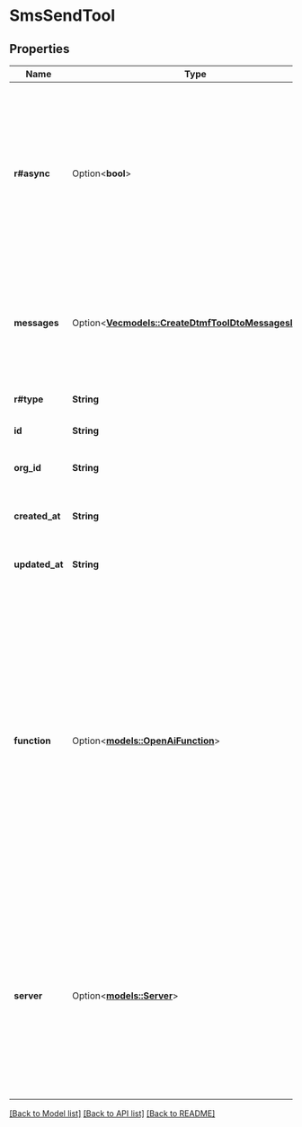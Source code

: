 # SmsSendTool

## Properties

Name | Type | Description | Notes
------------ | ------------- | ------------- | -------------
**r#async** | Option<**bool**> | This determines if the tool is async.  If async, the assistant will move forward without waiting for your server to respond. This is useful if you just want to trigger something on your server.  If sync, the assistant will wait for your server to respond. This is useful if want assistant to respond with the result from your server.  Defaults to synchronous (`false`). | [optional]
**messages** | Option<[**Vec<models::CreateDtmfToolDtoMessagesInner>**](CreateDtmfToolDTO_messages_inner.md)> | These are the messages that will be spoken to the user as the tool is running.  For some tools, this is auto-filled based on special fields like `tool.destinations`. For others like the function tool, these can be custom configured. | [optional]
**r#type** | **String** | The type of tool. \"sms\" for Twilio SMS sending tool. | 
**id** | **String** | This is the unique identifier for the tool. | 
**org_id** | **String** | This is the unique identifier for the organization that this tool belongs to. | 
**created_at** | **String** | This is the ISO 8601 date-time string of when the tool was created. | 
**updated_at** | **String** | This is the ISO 8601 date-time string of when the tool was last updated. | 
**function** | Option<[**models::OpenAiFunction**](OpenAIFunction.md)> | This is the function definition of the tool.  For `endCall`, `transferCall`, and `dtmf` tools, this is auto-filled based on tool-specific fields like `tool.destinations`. But, even in those cases, you can provide a custom function definition for advanced use cases.  An example of an advanced use case is if you want to customize the message that's spoken for `endCall` tool. You can specify a function where it returns an argument \"reason\". Then, in `messages` array, you can have many \"request-complete\" messages. One of these messages will be triggered if the `messages[].conditions` matches the \"reason\" argument. | [optional]
**server** | Option<[**models::Server**](Server.md)> | This is the server that will be hit when this tool is requested by the model.  All requests will be sent with the call object among other things. You can find more details in the Server URL documentation.  This overrides the serverUrl set on the org and the phoneNumber. Order of precedence: highest tool.server.url, then assistant.serverUrl, then phoneNumber.serverUrl, then org.serverUrl. | [optional]

[[Back to Model list]](../README.md#documentation-for-models) [[Back to API list]](../README.md#documentation-for-api-endpoints) [[Back to README]](../README.md)


